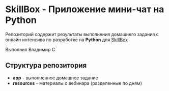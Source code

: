 # SkillBox - Приложение мини-чат на Python

Репозиторий содержит результаты выполнения домашнего задания с онлайн интенсива по разработке на **Python** для [SkillBox](https://skillbox.ru)

Выполнил Владимир С

## Структура репозитория

- **app** - выполненное домашнее задание
- **resources** - материалы с вебинара (разделенные по дням)


